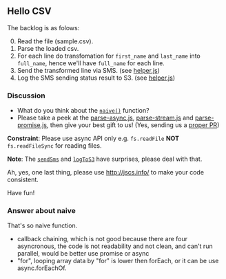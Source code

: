 ## Hello CSV

The backlog is as folows:

0. Read the file (sample.csv).
1. Parse the loaded csv.
2. For each line do transfomation for `first_name` and `last_name` into `full_name`, hence we'll have `full_name` for each line.
3. Send the transformed line via SMS. (see [helper.js](https://github.com/HOOQsters/hello-csv/blob/master/helper.js)) 
4. Log the SMS sending status result to S3. (see [helper.js](https://github.com/HOOQsters/hello-csv/blob/master/helper.js))

### Discussion

- What do you think about the [`naive()`](https://github.com/HOOQsters/hello-csv/blob/master/parse-callback.js#L11) function?
- Please take a peek at the [parse-async.js](https://github.com/HOOQsters/hello-csv/blob/master/parse-async.js), [parse-stream.js](https://github.com/HOOQsters/hello-csv/blob/master/parse-stream.js) and [parse-promise.js](https://github.com/HOOQsters/hello-csv/blob/master/parse-promise.js), then give your best gift to us! (Yes, sending us a [proper PR](https://help.github.com/articles/creating-a-pull-request/))

**Constraint**: Please use async API only e.g. `fs.readFile` **NOT** `fs.readFileSync` for reading files.

**Note**: The [`sendSms`](https://github.com/HOOQsters/hello-csv/blob/master/helper.js#L17) and [`logToS3`](https://github.com/HOOQsters/hello-csv/blob/master/helper.js#L29) have surprises, please deal with that.

Ah, yes, one last thing, please use http://jscs.info/ to make your code consistent.

Have fun!


### Answer about naive
That's so naive function. 
- callback chaining, which is not good because there are four asyncronous, the code is not readability and not clean, and can't run parallel, would be better use promise or async
- "for", looping array data by "for" is lower then forEach, or it can be use async.forEachOf.
